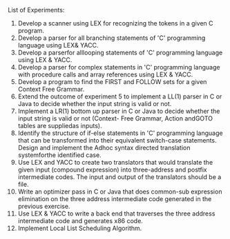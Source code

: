 List of Experiments:
1. Develop a scanner using LEX for recognizing the tokens in a given C program.
2. Develop a parser for all branching statements of 'C' programming language using LEX& YACC.
3. Develop a parserfor alllooping statements of 'C' programming language using LEX & YACC.
4. Develop a parser for complex statements in 'C' programming language with procedure calls and
array references using LEX & YACC.
5. Develop a program to find the FIRST and FOLLOW sets for a given Context Free Grammar.
6. Extend the outcome of experiment 5 to implement a LL(1) parser in C or Java to decide whether the
input string is valid or not.
7. Implement a LR(1) bottom up parser in C or Java to decide whether the input string is valid or not
(Context- Free Grammar, Action andGOTO tables are suppliedas inputs).
8. Identify the structure of if-else statements in 'C' programming language that can be transformed
into their equivalent switch-case statements. Design and implement the Adhoc syntax directed
translation systemforthe identified case.
9. Use LEX and YACC to create two translators that would translate the given input (compound
expression) into three-address and postfix intermediate codes. The input and output of the
translators should be a file.
10. Write an optimizer pass in C or Java that does common-sub expression elimination on the three address
intermediate code generated in the previous exercise.
11. Use LEX & YACC to write a back end that traverses the three address intermediate code and generates
x86 code.
12. Implement Local List Scheduling Algorithm.
